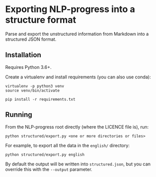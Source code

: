 # Exporting NLP-progress into a structure format

Parse and export the unstructured information from Markdown into a structured JSON format. 

## Installation

Requires Python 3.6+.

Create a virtualenv and install requirements (you can also use conda):

```shell
virtualenv -p python3 venv
source venv/bin/activate

pip install -r requirements.txt
```

## Running

From the NLP-progress root directly (where the LICENCE file is), run:

```shell
python structured/export.py <one or more directories or files>
```

For example, to export all the data in the `english/` directory:

```shell
python structured/export.py english
```

By default the output will be written into `structured.json`, but you can override this with the `--output` parameter. 


